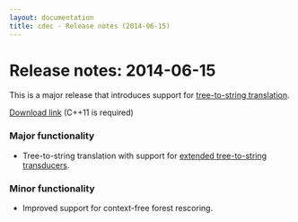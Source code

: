 ```yaml
---
layout: documentation
title: cdec - Release notes (2014-06-15)
---
```

# Release notes: 2014-06-15

This is a major release that introduces support for [tree-to-string translation](../concepts/xrs.html).

[Download link](http://demo.clab.cs.cmu.edu/cdec/cdec-2014-01-28.tar.gz) (C++11 is required)

### Major functionality

 * Tree-to-string translation with support for [extended tree-to-string transducers](../concepts/xrs.html).

### Minor functionality

 * Improved support for context-free forest rescoring.

